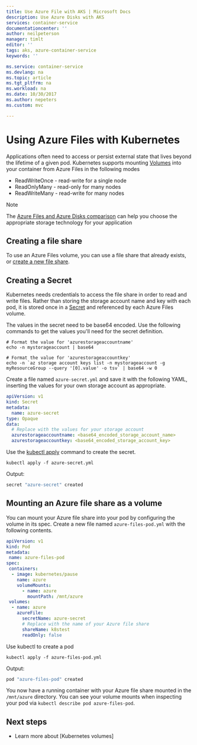 ```yaml
---
title: Use Azure File with AKS | Microsoft Docs
description: Use Azure Disks with AKS
services: container-service
documentationcenter: ''
author: neilpeterson
manager: timlt
editor: ''
tags: aks, azure-container-service
keywords: ''

ms.service: container-service
ms.devlang: na
ms.topic: article
ms.tgt_pltfrm: na
ms.workload: na
ms.date: 10/30/2017
ms.author: nepeters
ms.custom: mvc

---
```



# Using Azure Files with Kubernetes

Applications often need to access or persist external state that lives beyond the lifetime of a given pod. Kubernetes supports mounting [Volumes](https://kubernetes.io/docs/concepts/storage/volumes/) into your container from Azure Files in the following modes

* ReadWriteOnce - read-write for a single node
* ReadOnlyMany - read-only for many nodes
* ReadWriteMany - read-write for many nodes

> [!NOTE]
> The [Azure Files and Azure Disks comparison](/azure/storage/common/storage-decide-blobs-files-disks#comparison-files-and-disks) can help you choose the appropriate storage technology for your application

## Creating a file share

To use an Azure Files volume, you can use a file share that already exists, or [create a new file share](/azure/storage/files/storage-how-to-create-file-share).

## Creating a Secret

Kubernetes needs credentials to access the file share in order to read and write files. Rather than storing the storage account name and key with each pod, it is stored once in a [Secret](https://kubernetes.io/docs/concepts/configuration/secret/) and referenced by each Azure Files volume.

The values in the secret need to be base64 encoded. Use the following commands to get the values you'll need for the secret definition.

```azurecli-interactive
# Format the value for 'azurestorageaccountname'
echo -n mystorageaccount | base64

# Format the value for 'azurestorageaccountkey'
echo -n `az storage account keys list -n mystorageaccount -g myResourceGroup --query '[0].value' -o tsv` | base64 -w 0
```

Create a file named `azure-secret.yml` and save it with the following YAML, inserting the values for your own storage account as appropriate.

```yaml
apiVersion: v1
kind: Secret
metadata:
  name: azure-secret
type: Opaque
data:
  # Replace with the values for your storage account
  azurestorageaccountname: <base64_encoded_storage_account_name>
  azurestorageaccountkey: <base64_encoded_storage_account_key>
```

Use the [kubectl apply](https://kubernetes.io/docs/user-guide/kubectl/v1.8/#apply) command to create the secret.

```azurecli-interactive
kubectl apply -f azure-secret.yml
```

Output:

```bash
secret "azure-secret" created
```

## Mounting an Azure file share as a volume

You can mount your Azure file share into your pod by configuring the volume in its spec. Create a new file named `azure-files-pod.yml` with the following contents.

```yaml
apiVersion: v1
kind: Pod
metadata:
 name: azure-files-pod
spec:
 containers:
  - image: kubernetes/pause
    name: azure
    volumeMounts:
      - name: azure
        mountPath: /mnt/azure
 volumes:
  - name: azure
    azureFile:
      secretName: azure-secret
      # Replace with the name of your Azure file share
      shareName: k8stest
      readOnly: false
```

Use kubectl to create a pod

```azurecli-interactive
kubectl apply -f azure-files-pod.yml
```

Output:

```bash
pod "azure-files-pod" created
```

You now have a running container with your Azure file share mounted in the `/mnt/azure` directory. You can see your volume mounts when inspecting your pod via `kubectl describe pod azure-files-pod`.


## Next steps

* Learn more about [Kubernetes volumes]